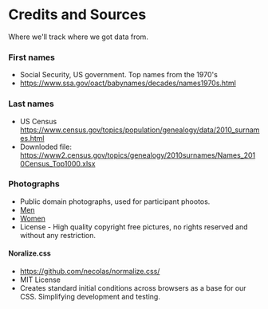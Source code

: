 # Credits and Sources
Where we'll track where we got data from.

### First names
* Social Security, US government. Top names from the 1970's
* https://www.ssa.gov/oact/babynames/decades/names1970s.html

### Last names
* US Census https://www.census.gov/topics/population/genealogy/data/2010_surnames.html
* Downloded file: https://www2.census.gov/topics/genealogy/2010surnames/Names_2010Census_Top1000.xlsx

### Photographs
* Public domain photographs, used for participant phootos.
* [Men](https://pixnio.com/photos/people/male-men)
* [Women](https://pixnio.com/photos/people/female-women)
* License - High quality copyright free pictures, no rights reserved and without any restriction.

#### Noralize.css
* https://github.com/necolas/normalize.css/
* MIT License
* Creates standard initial conditions across browsers as a base for our CSS. 
Simplifying development and testing.


